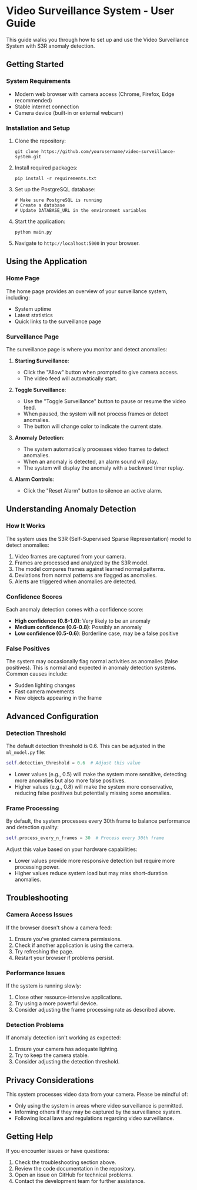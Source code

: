 # Video Surveillance System - User Guide

This guide walks you through how to set up and use the Video Surveillance System with S3R anomaly detection.

## Getting Started

### System Requirements

- Modern web browser with camera access (Chrome, Firefox, Edge recommended)
- Stable internet connection
- Camera device (built-in or external webcam)

### Installation and Setup

1. Clone the repository:
   ```
   git clone https://github.com/yourusername/video-surveillance-system.git
   ```

2. Install required packages:
   ```
   pip install -r requirements.txt
   ```

3. Set up the PostgreSQL database:
   ```
   # Make sure PostgreSQL is running
   # Create a database
   # Update DATABASE_URL in the environment variables
   ```

4. Start the application:
   ```
   python main.py
   ```

5. Navigate to `http://localhost:5000` in your browser.

## Using the Application

### Home Page

The home page provides an overview of your surveillance system, including:
- System uptime
- Latest statistics
- Quick links to the surveillance page

### Surveillance Page

The surveillance page is where you monitor and detect anomalies:

1. **Starting Surveillance**:
   - Click the "Allow" button when prompted to give camera access.
   - The video feed will automatically start.

2. **Toggle Surveillance**:
   - Use the "Toggle Surveillance" button to pause or resume the video feed.
   - When paused, the system will not process frames or detect anomalies.
   - The button will change color to indicate the current state.

3. **Anomaly Detection**:
   - The system automatically processes video frames to detect anomalies.
   - When an anomaly is detected, an alarm sound will play.
   - The system will display the anomaly with a backward timer replay.

4. **Alarm Controls**:
   - Click the "Reset Alarm" button to silence an active alarm.

## Understanding Anomaly Detection

### How It Works

The system uses the S3R (Self-Supervised Sparse Representation) model to detect anomalies:

1. Video frames are captured from your camera.
2. Frames are processed and analyzed by the S3R model.
3. The model compares frames against learned normal patterns.
4. Deviations from normal patterns are flagged as anomalies.
5. Alerts are triggered when anomalies are detected.

### Confidence Scores

Each anomaly detection comes with a confidence score:
- **High confidence (0.8-1.0)**: Very likely to be an anomaly
- **Medium confidence (0.6-0.8)**: Possibly an anomaly
- **Low confidence (0.5-0.6)**: Borderline case, may be a false positive

### False Positives

The system may occasionally flag normal activities as anomalies (false positives). This is normal and expected in anomaly detection systems. Common causes include:
- Sudden lighting changes
- Fast camera movements
- New objects appearing in the frame

## Advanced Configuration

### Detection Threshold

The default detection threshold is 0.6. This can be adjusted in the `ml_model.py` file:

```python
self.detection_threshold = 0.6  # Adjust this value
```

- Lower values (e.g., 0.5) will make the system more sensitive, detecting more anomalies but also more false positives.
- Higher values (e.g., 0.8) will make the system more conservative, reducing false positives but potentially missing some anomalies.

### Frame Processing

By default, the system processes every 30th frame to balance performance and detection quality:

```python
self.process_every_n_frames = 30  # Process every 30th frame
```

Adjust this value based on your hardware capabilities:
- Lower values provide more responsive detection but require more processing power.
- Higher values reduce system load but may miss short-duration anomalies.

## Troubleshooting

### Camera Access Issues

If the browser doesn't show a camera feed:
1. Ensure you've granted camera permissions.
2. Check if another application is using the camera.
3. Try refreshing the page.
4. Restart your browser if problems persist.

### Performance Issues

If the system is running slowly:
1. Close other resource-intensive applications.
2. Try using a more powerful device.
3. Consider adjusting the frame processing rate as described above.

### Detection Problems

If anomaly detection isn't working as expected:
1. Ensure your camera has adequate lighting.
2. Try to keep the camera stable.
3. Consider adjusting the detection threshold.

## Privacy Considerations

This system processes video data from your camera. Please be mindful of:
- Only using the system in areas where video surveillance is permitted.
- Informing others if they may be captured by the surveillance system.
- Following local laws and regulations regarding video surveillance.

## Getting Help

If you encounter issues or have questions:
1. Check the troubleshooting section above.
2. Review the code documentation in the repository.
3. Open an issue on GitHub for technical problems.
4. Contact the development team for further assistance.